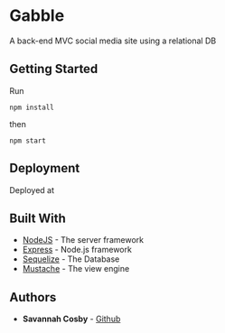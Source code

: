 # Gabble

A back-end MVC social media site using a relational DB

## Getting Started


Run 

```
npm install
```
then

```
npm start
```

## Deployment

Deployed at 

## Built With

* [NodeJS](https://nodejs.org/en/) - The server framework
* [Express](https://expressjs.com/) - Node.js framework
* [Sequelize](http://docs.sequelizejs.com/) - The Database
* [Mustache](https://mustache.github.io/) - The view engine


## Authors

* **Savannah Cosby** - [Github](https://github.com/savvmae)





